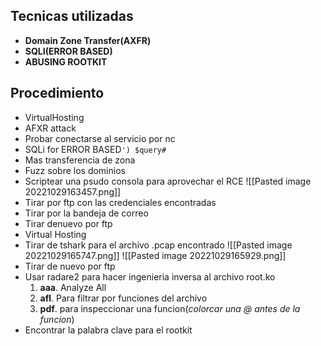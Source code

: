 ## Tecnicas utilizadas
- **Domain Zone Transfer(AXFR)**
- **SQLI(ERROR BASED)**
- **ABUSING ROOTKIT** 
## Procedimiento
- VirtualHosting
- AFXR attack
- Probar conectarse al servicio por nc
- SQLi for ERROR BASED``') $query#``
- Mas transferencia de zona
- Fuzz sobre los dominios
- Scriptear una psudo consola para aprovechar el RCE
![[Pasted image 20221029163457.png]]
- Tirar por ftp con las credenciales encontradas
- Tirar por la bandeja de correo
- Tirar denuevo por ftp
- Virtual Hosting
- Tirar de tshark para el archivo .pcap encontrado
![[Pasted image 20221029165747.png]]
![[Pasted image 20221029165929.png]]
- Tirar de nuevo por ftp 
- Usar radare2 para hacer ingenieria inversa al archivo root.ko
	1. **aaa**. Analyze All 
	2. **afl**. Para filtrar por funciones del archivo
	3. **pdf**. para inspeccionar una funcion(*colorcar una @ antes de la funcion*)
- Encontrar la palabra clave para el rootkit

 